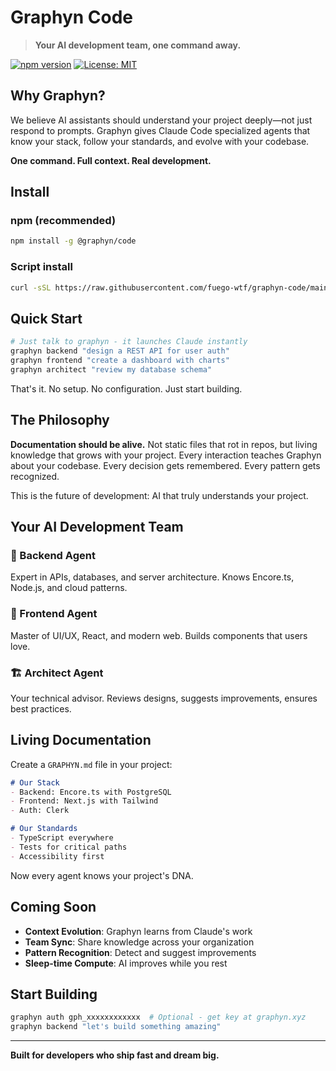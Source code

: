 # Graphyn Code

> **Your AI development team, one command away.**

[![npm version](https://img.shields.io/npm/v/@graphyn/code.svg)](https://www.npmjs.com/package/@graphyn/code)
[![License: MIT](https://img.shields.io/badge/License-MIT-yellow.svg)](https://opensource.org/licenses/MIT)

## Why Graphyn?

We believe AI assistants should understand your project deeply—not just respond to prompts. Graphyn gives Claude Code specialized agents that know your stack, follow your standards, and evolve with your codebase.

**One command. Full context. Real development.**

## Install

### npm (recommended)
```bash
npm install -g @graphyn/code
```

### Script install
```bash
curl -sSL https://raw.githubusercontent.com/fuego-wtf/graphyn-code/main/scripts/install.sh | bash
```

## Quick Start

```bash
# Just talk to graphyn - it launches Claude instantly
graphyn backend "design a REST API for user auth"
graphyn frontend "create a dashboard with charts"
graphyn architect "review my database schema"
```

That's it. No setup. No configuration. Just start building.

## The Philosophy

**Documentation should be alive.** Not static files that rot in repos, but living knowledge that grows with your project. Every interaction teaches Graphyn about your codebase. Every decision gets remembered. Every pattern gets recognized.

This is the future of development: AI that truly understands your project.

## Your AI Development Team

### 🔧 Backend Agent
Expert in APIs, databases, and server architecture. Knows Encore.ts, Node.js, and cloud patterns.

### 🎨 Frontend Agent  
Master of UI/UX, React, and modern web. Builds components that users love.

### 🏗️ Architect Agent
Your technical advisor. Reviews designs, suggests improvements, ensures best practices.

## Living Documentation

Create a `GRAPHYN.md` file in your project:

```markdown
# Our Stack
- Backend: Encore.ts with PostgreSQL
- Frontend: Next.js with Tailwind
- Auth: Clerk

# Our Standards
- TypeScript everywhere
- Tests for critical paths
- Accessibility first
```

Now every agent knows your project's DNA.

## Coming Soon

- **Context Evolution**: Graphyn learns from Claude's work
- **Team Sync**: Share knowledge across your organization
- **Pattern Recognition**: Detect and suggest improvements
- **Sleep-time Compute**: AI improves while you rest

## Start Building

```bash
graphyn auth gph_xxxxxxxxxxxx  # Optional - get key at graphyn.xyz
graphyn backend "let's build something amazing"
```

---

**Built for developers who ship fast and dream big.**